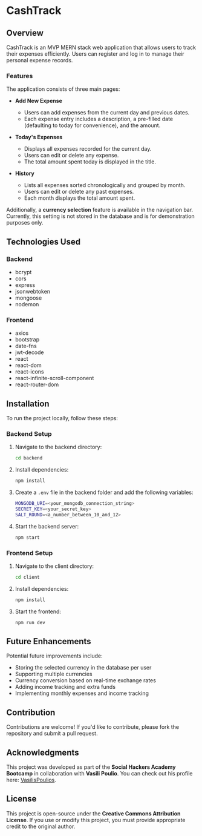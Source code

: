 # CashTrack

## Overview
CashTrack is an MVP MERN stack web application that allows users to track their expenses efficiently. Users can register and log in to manage their personal expense records.

### Features
The application consists of three main pages:

- **Add New Expense**
  - Users can add expenses from the current day and previous dates.
  - Each expense entry includes a description, a pre-filled date (defaulting to today for convenience), and the amount.

- **Today's Expenses**
  - Displays all expenses recorded for the current day.
  - Users can edit or delete any expense.
  - The total amount spent today is displayed in the title.

- **History**
  - Lists all expenses sorted chronologically and grouped by month.
  - Users can edit or delete any past expenses.
  - Each month displays the total amount spent.

Additionally, a **currency selection** feature is available in the navigation bar. Currently, this setting is not stored in the database and is for demonstration purposes only.

## Technologies Used
### Backend
- bcrypt
- cors
- express
- jsonwebtoken
- mongoose
- nodemon

### Frontend
- axios
- bootstrap
- date-fns
- jwt-decode
- react
- react-dom
- react-icons
- react-infinite-scroll-component
- react-router-dom

## Installation
To run the project locally, follow these steps:

### Backend Setup
1. Navigate to the backend directory:
   ```sh
   cd backend
   ```
2. Install dependencies:
   ```sh
   npm install
   ```
3. Create a `.env` file in the backend folder and add the following variables:
   ```sh
   MONGODB_URI=<your_mongodb_connection_string>
   SECRET_KEY=<your_secret_key>
   SALT_ROUND=<a_number_between_10_and_12>
   ```
4. Start the backend server:
   ```sh
   npm start
   ```

### Frontend Setup
1. Navigate to the client directory:
   ```sh
   cd client
   ```
2. Install dependencies:
   ```sh
   npm install
   ```
3. Start the frontend:
   ```sh
   npm run dev
   ```

## Future Enhancements
Potential future improvements include:
- Storing the selected currency in the database per user
- Supporting multiple currencies
- Currency conversion based on real-time exchange rates
- Adding income tracking and extra funds
- Implementing monthly expenses and income tracking

## Contribution
Contributions are welcome! If you'd like to contribute, please fork the repository and submit a pull request.

## Acknowledgments
This project was developed as part of the **Social Hackers Academy Bootcamp** in collaboration with **Vasili Poulio**. You can check out his profile here: [VasilisPoulios](https://github.com/VasilisPoulios).

## License
This project is open-source under the **Creative Commons Attribution License**. If you use or modify this project, you must provide appropriate credit to the original author.

